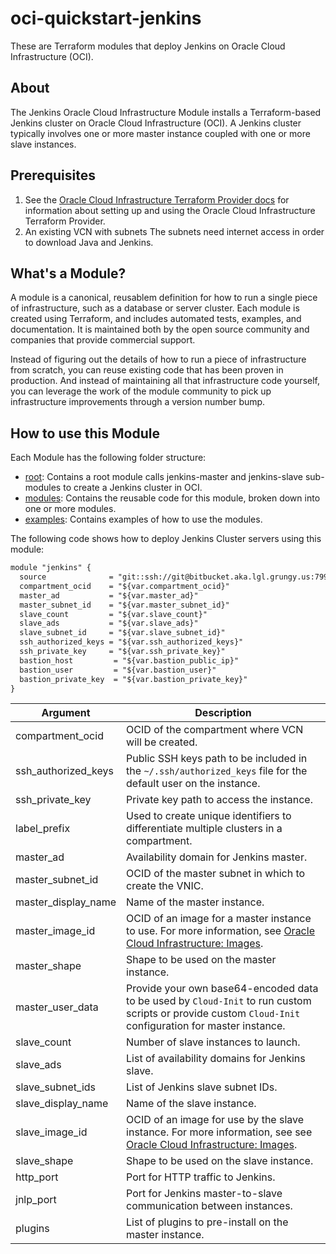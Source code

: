 # oci-quickstart-jenkins

These are Terraform modules that deploy Jenkins on Oracle Cloud Infrastructure (OCI).

## About
The Jenkins Oracle Cloud Infrastructure Module installs a Terraform-based Jenkins cluster on Oracle Cloud Infrastructure (OCI). A Jenkins cluster typically involves one or more master instance coupled with one or more slave instances.

## Prerequisites
1. See the [Oracle Cloud Infrastructure Terraform Provider docs](https://www.terraform.io/docs/providers/oci/index.html) for information about setting up and using the Oracle Cloud Infrastructure Terraform Provider.
2. An existing VCN with subnets The subnets need internet access in order to download Java and Jenkins.

## What's a Module?
A module is a canonical, reusablem definition for how to run a single piece of infrastructure, such as a database or server cluster. Each module is created using Terraform, and includes automated tests, examples, and documentation. It is maintained both by the open source community and companies that provide commercial support.

Instead of figuring out the details of how to run a piece of infrastructure from scratch, you can reuse existing code that has been proven in production. And instead of maintaining all that infrastructure code yourself, you can leverage the work of the module community to pick up infrastructure improvements through a version number bump.

## How to use this Module
Each Module has the following folder structure:
* [root](): Contains a root module calls jenkins-master and jenkins-slave sub-modules to create a Jenkins cluster in OCI.
* [modules](): Contains the reusable code for this module, broken down into one or more modules.
* [examples](): Contains examples of how to use the modules.

The following code shows how to deploy Jenkins Cluster servers using this module:

```txt
module "jenkins" {
  source              = "git::ssh://git@bitbucket.aka.lgl.grungy.us:7999/tfs/terraform-oci-jenkins.git?ref=dev"
  compartment_ocid    = "${var.compartment_ocid}"
  master_ad           = "${var.master_ad}"
  master_subnet_id    = "${var.master_subnet_id}"
  slave_count         = "${var.slave_count}"
  slave_ads           = "${var.slave_ads}"
  slave_subnet_id     = "${var.slave_subnet_id}"
  ssh_authorized_keys = "${var.ssh_authorized_keys}"
  ssh_private_key     = "${var.ssh_private_key}"
  bastion_host         = "${var.bastion_public_ip}"
  bastion_user         = "${var.bastion_user}"
  bastion_private_key  = "${var.bastion_private_key}"
}

```

Argument | Description
--- | ---
compartment_ocid | OCID of the compartment where VCN will be created.
ssh_authorized_keys | Public SSH keys path to be included in the `~/.ssh/authorized_keys` file for the default user on the instance.
ssh_private_key | Private key path to access the instance.
label_prefix | Used to create unique identifiers to differentiate  multiple clusters in a compartment.
master_ad  | Availability domain for Jenkins master.
master_subnet_id | OCID of the master subnet in which to create the VNIC.
master_display_name | Name of the master instance.
master_image_id | OCID of an image for a master instance to use. For more information, see [Oracle Cloud Infrastructure: Images](https://docs.cloud.oracle.com/iaas/images/).
master_shape | Shape to be used on the master instance.
master_user_data | Provide your own base64-encoded data to be used by `Cloud-Init` to run custom scripts or provide custom `Cloud-Init` configuration for master instance.
slave_count | Number of slave instances to launch.
slave_ads | List of availability domains for Jenkins slave.
slave_subnet_ids | List of Jenkins slave subnet IDs.
slave_display_name | Name of the slave instance.
slave_image_id | OCID of an image for use by the slave instance. For more information, see see [Oracle Cloud Infrastructure: Images](https://docs.cloud.oracle.com/iaas/images/).
slave_shape | Shape to be used on the slave instance.
http_port | Port for HTTP traffic to Jenkins.
jnlp_port | Port for Jenkins master-to-slave communication between instances.
plugins | List of plugins to pre-install on the master instance.
